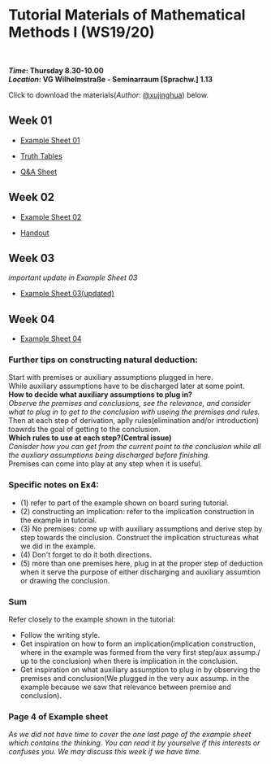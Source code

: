 # Tutorial Materials of Mathematical Methods I (WS19/20)

<br/>

**_Time_: Thursday 8.30-10.00<br/>**
**_Location_: VG Wilhelmstraße - Seminarraum [Sprachw.] 1.13<br/>**


Click to download the materials(_Author_: [@xujinghua](https://github.com/JINHXu)) below.


## Week 01 
* [Example Sheet 01](https://github.com/JINHXu/Methods1_tutorial19-20.github.io/raw/master/Examples%2001(mathmatical%20methods%201).pdf)

* [Truth Tables](https://github.com/JINHXu/Methods1_tutorialWS19-20.github.io/raw/master/truth%20tables.pdf)
* [Q&A Sheet](https://github.com/JINHXu/Methods1_tutorialWS19-20.github.io/raw/master/Q%26A(24.%20Oct).pdf)

## Week 02

* [Example Sheet 02](https://github.com/JINHXu/Methods1_tutorial19-20.github.io/raw/master/Ex02_logik.pdf) 

* [Handout](https://github.com/JINHXu/Methods1_tutorial19-20.github.io/raw/master/Week2_Hand%20out.pdf)

## Week 03

_important update in Example Sheet 03_

* [Example Sheet 03(updated)](https://github.com/JINHXu/Mathematical-Methods-I-WS1920-Tutorial.github.io/raw/master/example03(updated).pdf)

## Week 04

* [Example Sheet 04](https://github.com/JINHXu/Mathematical-Methods-I-WS1920-Tutorial.github.io/raw/master/example%2004_complete.pdf)

### Further tips on constructing natural deduction:

Start with premises or auxiliary assumptions plugged in here.<br/>
While auxiliary assumptions have to be discharged later at some point.<br/>
__How to decide what auxiliary assumptions to plug in?<br/>__
*Observe the premises and conclusions, see the relevance, and consider what to plug in to get to the conclusion with useing the premises and rules.<br/>*
Then at each step of derivation, aplly rules(elimination and/or introduction) toawrds the goal of getting to the conclusion.<br/>
__Which rules to use at each step?(Central issue)<br/>__
*Conisder how you can get from the current point to the conclusion while all the auxliary assumptions being discharged before finishing.<br/>*
Premises can come into play at any step when it is useful.

### Specific notes on Ex4:
* (1) refer to part of the example shown on board suring tutorial.
* (2) constructing an implication: refer to the implication construction in the example in tutorial.
* (3) No premises: come up with auxiliary assumptions and derive step by step towards the cinclusion. Construct the implication structureas what we did in the example.
* (4) Don't forget to do it both directions.
* (5) more than one premises here, plug in at the proper step of deduction when it serve the purpose of either discharging and auxiliary assumtion or drawing the conclusion.

### Sum

Refer closely to the example shown in the tutorial:

* Follow the writing style.
* Get inspiration on how to form an implication(implication construction, where in the example was formed from the very first step/aux assump./ up to the conclusion) when there is implication in the conclusion.
* Get inspiration on what auxiliary assumption to plug in by observing the premises and conclusion(We plugged in the very aux assump. in the example because we saw that relevance between premise and conclusion).

### Page 4 of Example sheet

*As we did not have time to cover the one last page of the example sheet which contains the thinking. You can read it by yourselve if this interests or confuses you. We may discuss this week if we have time.*

